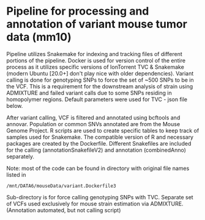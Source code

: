 Pipeline for processing and annotation of variant mouse tumor data (mm10)
============================

Pipeline utilizes Snakemake for indexing and tracking files of different portions of the pipeline. Docker is used for version control of the entire process as it utilizes specific versions of IonTorrent TVC & Snakemake (modern Ubuntu [20.0+] don't play nice with older dependencies). Variant calling is done for genotyping SNPs to force the set of ~500 SNPs to be in the VCF. This is a requirement for the downstream analysis of strain using ADMIXTURE and failed variant calls due to some SNPs residing in homopolymer regions. Default parameters were used for TVC - json file below.

After variant calling, VCF is filtered and annotated using bcftools and annovar. Population or common SNVs annotated are from the Mouse Genome Project. R scripts are used to create specific tables to keep track of samples used for Snakemake. The compatible version of R and necessary packages are created by the Dockerfile. Different Snakefiles are included for the calling (annotationSnakefileV2) and annotation (combinedAnno) separately.


Note: most of the code can be found in directory with original file names listed in 
```
/mnt/DATA6/mouseData/variant.Dockerfile3
```

Sub-directory is for force calling genotyping SNPs with TVC. Separate set of VCFs used exclusively for mouse strain estimation via ADMIXTURE. (Annotation automated, but not calling script)


